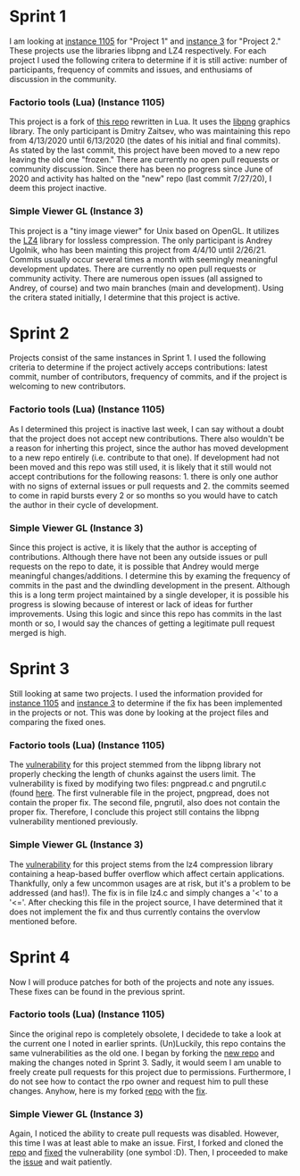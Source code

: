 # Sprint 1
I am looking at [instance 1105](https://bitbucket.org/hhrhhr/factorio-tools-lua/src/master/) for "Project 1" and [instance 3](https://bitbucket.org/andreyu/simple-viewer-gl/src/master/) for "Project 2." These projects use the libraries libpng and LZ4 respectively. For each project I used the following critera to determine if it is still active: number of participants, frequency of commits and issues, and enthusiams of discussion in the community.

### Factorio tools (Lua) (Instance 1105)
This project is a fork of [this repo](https://github.com/KirkMcDonald/factorio-tools) rewritten in Lua. It uses the [libpng](https://github.com/glennrp/libpng) graphics library. The only participant is Dmitry Zaitsev, who was maintaining this repo from 4/13/2020 until 6/13/2020 (the dates of his initial and final commits). As stated by the last commit, this project have been moved to a new repo leaving the old one "frozen." There are currently no open pull requests or community discussion. Since there has been no progress since June of 2020 and activity has halted on the "new" repo (last commit 7/27/20), I deem this project inactive.

### Simple Viewer GL (Instance 3)
This project is a "tiny image viewer" for Unix based on OpenGL. It utilizes the [LZ4](https://github.com/lz4/lz4) library for lossless compression. The only participant is Andrey Ugolnik, who has been mainting this project from 4/4/10 until 2/26/21. Commits usually occur several times a month with seemingly meaningful development updates. There are currently no open pull requests or community activity. There are numerous open issues (all assigned to Andrey, of course) and two main branches (main and development). Using the critera stated initially, I determine that this project is active.

# Sprint 2
Projects consist of the same instances in Sprint 1. I used the following criteria to determine if the project actively acceps contributions: latest commit, number of contributors, frequency of commits, and if the project is welcoming to new contributors.

### Factorio tools (Lua) (Instance 1105)
As I determined this project is inactive last week, I can say without a doubt that the project does not accept new contributions. There also wouldn't be a reason for inherting this project, since the author has moved development to a new repo entirely (i.e. contribute to that one). If development had not been moved and this repo was still used, it is likely that it still would not accept contributions for the following reasons: 1. there is only one author with no signs of external issues or pull requests and 2. the commits seemed to come in rapid bursts every 2 or so months so you would have to catch the author in their cycle of development.

### Simple Viewer GL (Instance 3)
Since this project is active, it is likely that the author is accepting of contributions. Although there have not been any outside issues or pull requests on the repo to date, it is possible that Andrey would merge meaningful changes/additions. I determine this by examing the frequency of commits in the past and the dwindling development in the present. Although this is a long term project maintained by a single developer, it is possible his progress is slowing because of interest or lack of ideas for further improvements. Using this logic and since this repo has commits in the last month or so, I would say the chances of getting a legitimate pull request merged is high.

# Sprint 3
Still looking at same two projects. I used the information provided for [instance 1105](https://davidalanreid.github.io/output/347538efbdc21b8df684ebd92d37400b3ce85d55/vulnerable.hack.html) and [instance 3](https://davidalanreid.github.io/output/d7cad81093cd805110291f84d64d385557d0ffba/vulnerable.hack.html) to determine if the fix has been implemented in the projects or not. This was done by looking at the project files and comparing the fixed ones.

### Factorio tools (Lua) (Instance 1105)
The [vulnerability](https://cve.mitre.org/cgi-bin/cvename.cgi?name=CVE-2017-12652) for this project stemmed from the libpng library not properly checking the length of chunks against the users limit. The vulnerability is fixed by modifying two files: pngpread.c and pngrutil.c (found [here](https://github.com/glennrp/libpng/commit/347538efbdc21b8df684ebd92d37400b3ce85d55). The first vulnerable file in the project, pngpread, does not contain the proper fix. The second file, pngrutil, also does not contain the proper fix. Therefore, I conclude this project still contains the libpng vulnerability mentioned previously.

### Simple Viewer GL (Instance 3)
The [vulnerability](https://cve.mitre.org/cgi-bin/cvename.cgi?name=2019-17543) for this project stems from the lz4 compression library containing a heap-based buffer overflow which affect certain applications. Thankfully, only a few uncommon usages are at risk, but it's a problem to be addressed (and has!). The fix is in file lz4.c and simply changes a '<' to a '<='. After checking this file in the project source, I have determined that it does not implement the fix and thus currently contains the overvlow mentioned before.

# Sprint 4
Now I will produce patches for both of the projects and note any issues. These fixes can be found in the previous sprint.

### Factorio tools (Lua) (Instance 1105)
Since the original repo is completely obsolete, I decidede to take a look at the current one I noted in earlier sprints. (Un)Luckily, this repo contains the same vulnerabilities as the old one. I began by forking the [new repo](https://bitbucket.org/hhrhhr/factorio-lab-tools/src/master/) and making the changes noted in Sprint 3. Sadly, it would seem I am unable to freely create pull requests for this project due to permissions. Furthermore, I do not see how to contact the rpo owner and request him to pull these changes. Anyhow, here is my forked [repo](https://bitbucket.org/ObsidianSkin/factorio-lab-tools/src/master/) with the [fix](https://bitbucket.org/ObsidianSkin/factorio-lab-tools/commits/da943561fec1fb221af2e3ba7ae89f2257d26d43). 

### Simple Viewer GL (Instance 3)
Again, I noticed the ability to create pull requests was disabled. However, this time I was at least able to make an issue. First, I forked and cloned the [repo](https://bitbucket.org/ObsidianSkin/simple-viewer-gl/src/master/) and [fixed](https://bitbucket.org/ObsidianSkin/simple-viewer-gl/commits/da7a346edf4ae166eeb77eb2f164e50f3884f7a9) the vulnerability (one symbol :D). Then, I proceeded to make the [issue](https://bitbucket.org/andreyu/simple-viewer-gl/issues/25/fixing-off-by-one-error-in-lz4c) and wait patiently.
